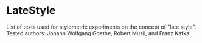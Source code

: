 # LateStyle

List of texts used for stylometric experiments on the concept of "late style".</b>
Tested authors: Johann Wolfgang Goethe, Robert Musil, and Franz Kafka
